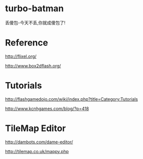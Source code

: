 turbo-batman
============

丢傻包-今天不丢,你就成傻包了!

Reference
============
http://flixel.org/

http://www.box2dflash.org/

Tutorials
============
http://flashgamedojo.com/wiki/index.php?title=Category:Tutorials

http://www.kcnhgames.com/blog/?p=418

TileMap Editor
============
http://dambots.com/dame-editor/

http://tilemap.co.uk/mappy.php
